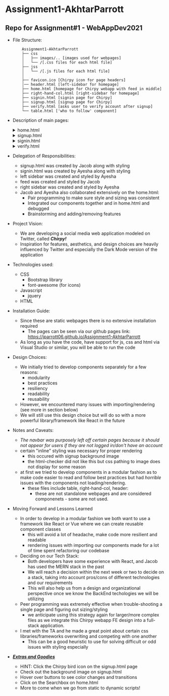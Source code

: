 # Assignment1-AkhtarParrott
## Repo for Assignment#1 - WebAppDev2021

- File Structure:
    ```
        Assignment1-AkhtarParrott
        ├── css
        │   ├── images/.. [images used for webpages]
        │   └── /[.css files for each html file]
        ├── jss
        │   └── /[.js files for each html file]
        │   
        ├── favicon.ico [Chirpy icon for page headers]
        │── header.html [left-sidebar for homepage]
        ├── home.html [homepage for Chirpy webapp with feed in middle]
        ├── right-hand-col.html [right-sidebar for homepage]
        ├── signin.html [signin page for Chirpy]
        ├── signup.html [signup page for Chirpy]
        ├── verify.html [asks user to verify account after signup]
        └── table.html ['who to follow' component]
    ```
- Description of main pages:
  <details>
  <summary>home.html </summary>

      This is the homepage the user will see once logged into the Chirpy webapp (our version of Twitter).
      Its basic structure is as follows:
  
  <details><summary>home.html: left-sidebar</summary>
  <ul>
  <li>(Home)</li>
  <li>(#Explore)</li>
  <li>(Notifications)</li>
  <li>(Messages)</li>
  <li>(Bookmarks)</li>
  <li>(Profile)</li>
  <li>(Settings)</li>
  <li>(Chirp)</li>
  </ul> 
  </details>

  <details><summary>home.html: feed</summary>
    <ul>
    <li>(Home header)</li>
    <li>(ChirpBox)</li>
    <li>(Feed which contains mockdata of Chirpy posts)</li>
    </ul>
  </details>

  <details><summary>home.html: right-sidebar</summary>
  <ul>
    <li>(Search box)</li>
    <li>(News)</li>
    <li>(Who to Follow/Trending)</li>
  </ul>
  </details>
  </details>

  <details><summary>signup.html</summary>

      Signup Page for Chirpy - all requirements met as specified for Assignment#1.
      We did not add the left-navbar for signup.html because that should only be accessed by a logged in user.
  </details>

  <details><summary>signin.html</summary>

      Signin Page for Chirpy - all requirements met as specified for Assignment#1.
      We did not add the left-navbar for signin.html because that should only be accessed by a logged in user.
  </details>

  <details><summary>verify.html</summary>

      Verify Page for Chirpy - user must verify account after signup with 5-digit code
  </details>

- Delegation of Responsibilities:
  - signup.html was created by Jacob along with styling
  - signin.html was created by Ayesha along with styling
  - left sidebar was created and styled by Ayesha
  - feed was created and styled by Jacob
  - right sidebar was created and styled by Ayesha
  - Jacob and Ayesha also collaborated extensively on the home.html:
    - Pair programming to make sure style and sizing was consistent
    - Integrated our components together and in home.html and debugged
    - Brainstorming and adding/removing features

- Project Vision:
  - We are developing a social media web application modeled on Twitter, called <b><i>Chirpy!</i></b>
  - Inspiration for features, aesthetics, and design choices are heavily influenced by Twitter and especially the Dark Mode version of the application

- Technologies used:
  - CSS
    - Bootstrap library
    - font-awesome (for icons)
  - Javascript
    - jquery
  - HTML

- Installation Guide:
  - Since these are static webpages there is no extensive installation required
    - The pages can be seen via our github pages link: https://jparrott06.github.io/Assignment1-AkhtarParrott
  - As long as you have the code, have support for js, css and html via Visual Studio or similar, you will be able to run the code

- Design Choices:
  - We initially tried to develop components separately for a few reasons:
    - modularity
    - best practices
    - resiliency
    - readability
    - reusability
  - However, we encountered many issues with importing/rendering (see more in section below)
  - We will still use this design choice but will do so with a more powerful library/framework like React in the future

- Notes and Caveats:
  - <i>The navbar was purposely left off certain pages because it should not appear for users if they are not logged in/don't have an account</i>
  - certain "inline" styling was necessary for proper rendering
    - this occured with signup background image
    - the html-checker did not like this but css pathing to image does not display for some reason
  - at first we tried to develop components in a modular fashion as to make code easier to read and follow best practices but had <i>horrible</i> issues with the components not loading/rendering.
    - these files include table, right-hand-col, header:
      - these are not standalone webpages and are considered componenets - some are not used.
- Moving Forward and Lessons Learned
  - In order to develop in a modular fashion we both want to use a framework like React or Vue where we can create reusable component classes
    - this will avoid a lot of headache, make code more resilient and readable
    - rendering issues with importing our components made for a lot of time spent refactoring our codebase
  - Deciding on our Tech Stack:
    - Both developers have some experience with React, and Jacob has used the MERN stack in the past
    - We will reach a decision within the next week or two to decide on a stack, taking into account pros/cons of different technologies and our requirements
    - This will also help us from a design and organizational perspective once we know the BackEnd techologies we will be utilizing
  - Peer programming was extremely effective when trouble-shooting a single page and figuring out sizing/styling
    - we anticipate using this strategy again for larger/more complex files as we integrate this Chirpy webapp FE design into a full-stack application.
  - I met with the TA and he made a great point about certain css libraries/frameworks overwriting and competing with one another
    - This can be a good heuristic to use for solving difficult or odd issues with styling especially

- <b><i><u>Extras and Goodies</u></i></b>
  - HINT: Click the Chirpy bird icon on the signup.html page
  - Check out the background image on signup.html
  - Hover over buttons to see color changes and transitions
  - Click on the Searchbox on home.html
  - More to come when we go from static to dynamic scripts!